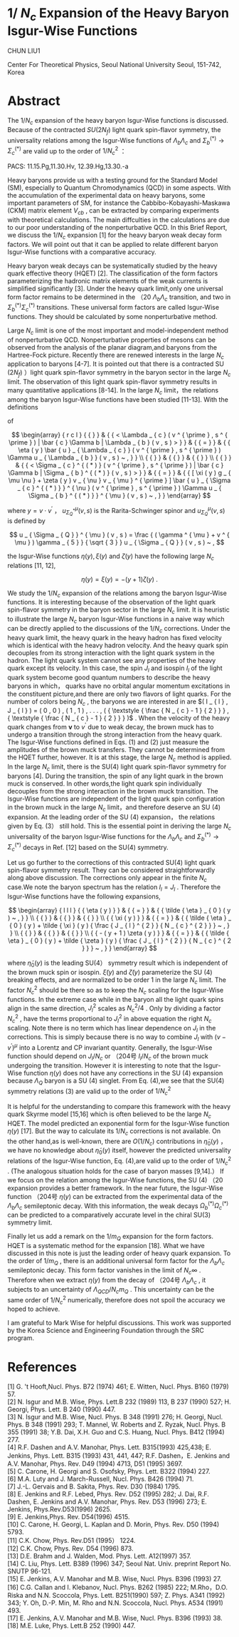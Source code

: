 # 1/ $N _ { c }$ Expansion of the Heavy Baryon Isgur-Wise Functions

CHUN LIU1

Center For Theoretical Physics, Seoul National University Seoul, 151-742, Korea

# Abstract

The $1 / N _ { c }$ expansion of the heavy baryon Isgur-Wise functions is discussed. Because of the contracted $S U ( 2 N _ { f } )$ light quark spin-flavor symmetry, the universality relations among the Isgur-Wise functions of $\Lambda _ { b }  \Lambda _ { c }$ and $\Sigma _ { b } ^ { ( * ) } \to \Sigma _ { c } ^ { ( * ) }$ are valid up to the order of $1 / N _ { c } ^ { 2 }$ ：

PACS: 11.15.Pg,11.30.Hv, 12.39.Hg,13.30.-a

Heavy baryons provide us with a testing ground for the Standard Model (SM), especially to Quantum Chromodynamics (QCD) in some aspects. With the accumulation of the experimental data on heavy baryons, some important parameters of SM, for instance the Cabbibo-Kobayashi-Maskawa (CKM) matrix element $V _ { c b }$ , can be extracted by comparing experiments with theoretical calculations. The main diffculties in the calculations are due to our poor understanding of the nonperturbative QCD. In this Brief Report, we discuss the $1 / N _ { c }$ expansion [1] for the heavy baryon weak decay form factors. We will point out that it can be applied to relate different baryon Isgur-Wise functions with a comparative accuracy.

Heavy baryon weak decays can be systematically studied by the heavy quark effective theory (HQET) [2]. The classification of the form factors parameterizing the hadronic matrix elements of the weak currents is simplified significantly [3]. Under the heavy quark limit,only one universal form factor remains to be determined in the （20 $\Lambda _ { b }  \Lambda _ { c }$ transition, and two in $\Sigma _ { b } ^ { ( * ) }  \Sigma _ { c } ^ { ( * ) }$ transitions. These universal form factors are called Isgur-Wise functions. They should be calculated by some nonperturbative method.

Large $N _ { c }$ limit is one of the most important and model-independent method of nonperturbative QCD. Nonperturbative properties of mesons can be observed from the analysis of the planar diagram,and baryons from the Hartree-Fock picture. Recently there are renewed interests in the large $N _ { c }$ application to baryons [4-7]. It is pointed out that there is a contracted SU $( 2 N _ { f } )$ ）light quark spin-flavor symmetry in the baryon sector in the large $N _ { c }$ limit. The observation of this light quark spin-flavor symmetry results in many quantitative applications [8-14]. In the large $N _ { c }$ limit，the relations among the baryon Isgur-Wise functions have been studied [11-13]. With the definitions

of

$$
\begin{array} { r c l } { { } } & { { < \Lambda _ { c } ( v ^ { \prime } , s ^ { \prime } ) | \bar { c } \Gamma b | \Lambda _ { b } ( v , s ) > } } & { { = } } & { { \eta ( y ) \bar { u } _ { \Lambda _ { c } } ( v ^ { \prime } , s ^ { \prime } ) \Gamma u _ { \Lambda _ { b } } ( v , s ) ~ , } } \\ { { } } & { { } } & { { } } \\ { { } } & { { < \Sigma _ { c } ^ { ( * ) } ( v ^ { \prime } , s ^ { \prime } ) | \bar { c } \Gamma b | \Sigma _ { b } ^ { ( * ) } ( v , s ) > } } & { { = } } & { { [ \xi ( y ) g _ { \mu \nu } + \zeta ( y ) v _ { \nu } v _ { \mu } ^ { \prime } ] \bar { u } _ { \Sigma _ { c } ^ { ( * ) } } ^ { \nu } ( v ^ { \prime } , s ^ { \prime } ) \Gamma u _ { \Sigma _ { b } ^ { ( * ) } } ^ { \mu } ( v , s ) ~ , } } \end{array}
$$

where $y = v \cdot v ^ { \prime }$ ， $u _ { \Sigma _ { Q } ^ { * } } ^ { \mu } ( v , s )$ is the Rarita-Schwinger spinor and $u _ { \Sigma _ { Q } } ^ { \mu } ( v , s )$ is defined by

$$
u _ { \Sigma _ { Q } } ^ { \mu } ( v , s ) = \frac { ( \gamma ^ { \mu } + v ^ { \mu } ) \gamma _ { 5 } } { \sqrt { 3 } } u _ { \Sigma _ { Q } } ( v , s ) ~ ,
$$

the Isgur-Wise functions $\eta ( y ) , \xi ( y )$ and $\zeta ( y )$ have the following large $N _ { c }$ relations [11, 12],

$$
\eta ( y ) = \xi ( y ) = - ( y + 1 ) \zeta ( y ) \ .
$$

We study the $1 / N _ { c }$ expansion of the relations among the baryon Isgur-Wise functions. It is interesting because of the observation of the light quark spin-flavor symmetry in the baryon sector in the large $N _ { c }$ limit. It is heuristic to illustrate the large $N _ { c }$ baryon Isgur-Wise functions in a naive way which can be directly applied to the discussions of the $1 / N _ { c }$ corrections. Under the heavy quark limit, the heavy quark in the heavy hadron has fixed velocity which is identical with the heavy hadron velocity. And the heavy quark spin decouples from its strong interaction with the light quark system in the hadron. The light quark system cannot see any properties of the heavy quark except its velocity. In this case, the spin $J _ { l }$ and isospin $I _ { l }$ of the light quark system become good quantum numbers to describe the heavy baryons in which， quarks have no orbital angular momentum excitations in the constituent picture,and there are only two flavors of light quarks. For the number of colors being $N _ { c }$ , the baryons we are interested in are $( I _ { l } , J _ { l } ) = ( 0 , 0 ) , ( 1 , 1 ) , . . . , ( { \textstyle { \frac { N _ { c } - 1 } { 2 } } } , { \textstyle { \frac { N _ { c } - 1 } { 2 } } } )$ . When the velocity of the heavy quark changes from $\boldsymbol { v }$ to $v ^ { \prime }$ due to weak decay, the brown muck has to undergo a transition through the strong interaction from the heavy quark. The Isgur-Wise functions defined in Eqs. (1) and (2) just measure the amplitudes of the brown muck transfers. They cannot be determined from the HQET further, however. It is at this stage, the large $N _ { c }$ method is applied. In the large $N _ { c }$ limit, there is the SU(4) light quark spin-flavor symmetry for baryons [4]. During the transition, the spin of any light quark in the brown muck is conserved. In other words,the light quark spin individually decouples from the strong interaction in the brown muck transition. The Isgur-Wise functions are independent of the light quark spin configuration in the brown muck in the large $N _ { c }$ limit，and therefore deserve an SU $( 4 )$ expansion. At the leading order of the SU $( 4 )$ expansion， the relations given by Eq. (3） still hold. This is the essential point in deriving the large $N _ { c }$ universality of the baryon Isgur-Wise functions for the $\Lambda _ { b }  \Lambda _ { c }$ and $\Sigma _ { b } ^ { ( * ) } \to \Sigma _ { c } ^ { ( * ) }$ decays in Ref. [12] based on the SU(4) symmetry.

Let us go further to the corrections of this contracted SU(4) light quark spin-flavor symmetry result. They can be considered straightforwardly along above discussion. The corrections only appear in the finite $N _ { c }$ case.We note the baryon spectrum has the relation $I _ { l } = J _ { l }$ . Therefore the Isgur-Wise functions have the following expansions,

$$
\begin{array} { l l l } { { \eta ( y ) } } & { { = } } & { { \tilde { \eta } _ { 0 } ( y ) ~ , } } \\ { { } } & { { } } & { { } } \\ { { \xi ( y ) } } & { { = } } & { { \tilde { \eta } _ { 0 } ( y ) + \tilde { \xi } ( y ) { \frac { J _ { l } ^ { 2 } } { N _ { c } ^ { 2 } } } ~ , } } \\ { { } } & { { } } & { { } } \\ { { - ( y + 1 ) \zeta ( y ) } } & { { = } } & { { \tilde { \eta } _ { 0 } ( y ) + \tilde { \zeta } ( y ) { \frac { J _ { l } ^ { 2 } } { N _ { c } ^ { 2 } } } ~ , } } \end{array}
$$

where $\tilde { \eta } _ { 0 } ( y )$ is the leading SU(4） symmetry result which is independent of the brown muck spin or isospin. $\tilde { \xi } ( y )$ and $\tilde { \zeta } ( y )$ parameterize the SU $( 4 )$ breaking effects, and are normalized to be order 1 in the large $N _ { c }$ limit. The factor $N _ { c } ^ { 2 }$ should be there so as to keep the $N _ { c }$ scaling for the Isgur-Wise functions. In the extreme case while in the baryon all the light quark spins align in the same direction, $J _ { l } ^ { 2 }$ scales as $N _ { c } ^ { 2 } / 4$ . Only by dividing a factor $N _ { c } ^ { 2 }$ , have the terms proportional to $J _ { l } ^ { 2 }$ in above equation the right $N _ { c }$ scaling. Note there is no term which has linear dependence on $J _ { l }$ in the corrections. This is simply because there is no way to combine $J _ { l }$ with $( v - v ^ { \prime } ) ^ { \mu }$ into a Lorentz and CP invariant quantity. Generally, the Isgur-Wise function should depend on $J _ { l } / N _ { c }$ or （204号 $I _ { l } / N _ { c }$ of the brown muck undergoing the transition. However it is interesting to note that the Isgur-Wise function $\eta ( y )$ does not have any corrections in the SU $( 4 )$ expansion because $\Lambda _ { Q }$ baryon is a SU $( 4 )$ singlet. From Eq. (4),we see that the SU(4) symmetry relations (3) are valid up to the order of $1 / N _ { c } ^ { 2 }$

It is helpful for the understanding to compare this framework with the heavy quark Skyrme model [15,16] which is often believed to be the large $N _ { c }$ HQET. The model predicted an exponential form for the Isgur-Wise function $\eta ( y )$ [17]. But the way to calculate its $1 / N _ { c }$ corrections is not available. On the other hand,as is well-known, there are $O ( 1 / N _ { c } )$ contributions in $\tilde { \eta } _ { 0 } ( y )$ ， we have no knowledge about $\tilde { \eta } _ { 0 } ( y )$ itself, however the predicted universality relations of the Isgur-Wise function, Eq. (4),are valid up to the order of $1 / N _ { c } ^ { 2 }$ . (The analogous situation holds for the case of baryon masses [9,14].） If we focus on the relation among the Isgur-Wise functions, the SU $( 4 )$ （20 expansion provides a better framework. In the near future, the Isgur-Wise function （204号 $\eta ( y )$ can be extracted from the experimental data of the $\Lambda _ { b }  \Lambda _ { c }$ semileptonic decay. With this information, the weak decays $\Omega _ { b } ^ { ( * ) }  \Omega _ { c } ^ { ( * ) }$ can be predicted to a comparatively accurate level in the chiral SU(3) symmetry limit.

Finally let us add a remark on the $1 / m _ { Q }$ expansion for the form factors. HQET is a systematic method for the expansion [18]. What we have discussed in this note is just the leading order of heavy quark expansion. To the order of $1 / m _ { Q }$ , there is an additional universal form factor for the $\Lambda _ { b }  \Lambda _ { c }$ semileptonic decay. This form factor vanishes in the limit of $N _ { c }  \infty$ . Therefore when we extract $\eta ( y )$ from the decay of （204号 $\Lambda _ { b }  \Lambda _ { c }$ , it subjects to an uncertainty of $\Lambda _ { Q C D } / N _ { c } m _ { Q }$ . This uncertainty can be the same order of $1 / N _ { c } ^ { 2 }$ numerically, therefore does not spoil the accuracy we hoped to achieve.

I am grateful to Mark Wise for helpful discussions. This work was supported by the Korea Science and Engineering Foundation through the SRC program.

# References

[1] G. 't Hooft,Nucl. Phys. B72 (1974) 461; E. Witten, Nucl. Phys. B160 (1979) 57.   
[2] N. Isgur and M.B. Wise, Phys. Lett.B 232 (1989) 113, B 237 (1990) 527; H. Georgi, Phys. Lett. B 240 (1990) 447.   
[3] N. Isgur and M.B. Wise, Nucl. Phys. B 348 (1991) 276; H. Georgi, Nucl. Phys. B 348 (1991) 293; T. Mannel, W. Roberts and Z. Ryzak, Nucl. Phys. B 355 (1991) 38; Y.B. Dai, X.H. Guo and C.S. Huang, Nucl. Phys. B412 (1994) 277.   
[4] R.F. Dashen and A.V. Manohar, Phys. Lett. B315(1993) 425,438; E. Jenkins, Phys. Lett. B315 (1993) 431, 441, 447; R.F. Dashen，E. Jenkins and A.V. Manohar, Phys. Rev. D49 (1994) 4713, D51 (1995) 3697.   
[5] C. Carone, H. Georgi and S. Osofsky, Phys. Lett. B322 (1994) 227.   
[6] M.A. Luty and J. March-Russell, Nucl. Phys. B426 (1994) 71.   
[7] J.-L. Gervais and B. Sakita, Phys. Rev. D30 (1984) 1795.   
[8] E. Jenkins and R.F. Lebed, Phys. Rev. D52 (1995) 282; J. Dai, R.F. Dashen, E. Jenkins and A.V. Manohar, Phys. Rev. D53 (1996) 273; E. Jenkins, Phys.Rev.D53(1996) 2625.   
[9] E. Jenkins,Phys. Rev. D54(1996) 4515.   
[10] C. Carone, H. Georgi, L. Kaplan and D. Morin, Phys. Rev. D50 (1994) 5793.   
[11] C.K. Chow, Phys. Rev.D51 (1995） 1224.   
[12] C.K. Chow, Phys. Rev. D54 (1996) 873.   
[13] D.E. Brahm and J. Walden, Mod. Phys. Lett. A12(1997) 357.   
[14] C. Liu, Phys. Lett. B389 (1996) 347; Seoul Nat. Univ. preprint Report No. SNUTP 96-121.   
[15] E. Jenkins, A.V. Manohar and M.B. Wise, Nucl. Phys. B396 (1993) 27.   
[16] C.G. Callan and I. Klebanov, Nucl. Phys. B262 (1985) 222; M.Rho，D.O. Riska and N.N. Scoccola, Phys. Lett. B251(1990) 597; Z. Phys. A341 (1992) 343; Y. Oh, D.-P. Min, M. Rho and N.N. Scoccola, Nucl. Phys. A534 (1991) 493.   
[17] E. Jenkins, A.V. Manohar and M.B. Wise, Nucl. Phys. B396 (1993) 38.   
[18] M.E. Luke, Phys. Lett.B 252 (1990) 447.